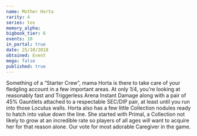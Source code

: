 ```yaml
---
name: Mother Horta
rarity: 4
series: tos
memory_alpha:
bigbook_tier: 6
events: 10
in_portal: true
date: 25/10/2018
obtained: Event
mega: false
published: true
---
```


Something of a “Starter Crew”, mama Horta is there to take care of your fledgling account in a few important areas. At only 1/4, you're looking at reasonably fast and Triggerless Arena Instant Damage along with a pair of 45% Gauntlets attached to a respectable SEC/DIP pair, at least until you run into those Locutus walls. Horta also has a few little Collection nodules ready to hatch into value down the line. She started with Primal, a Collection not likely to grow at an incredible rate so players of all ages will want to acquire her for that reason alone. Our vote for most adorable Caregiver in the game.
